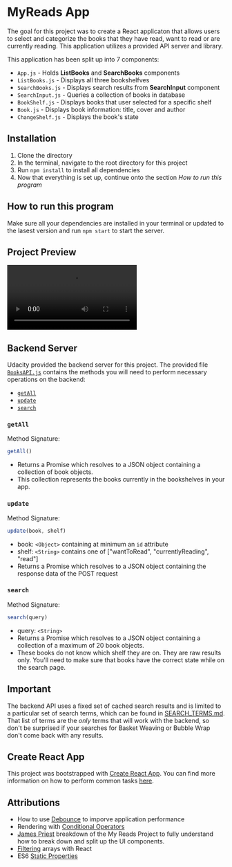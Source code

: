 # MyReads App

The goal for this project was to create a React applicaton that allows users to select and categorize the books that they have read, want to read or are currently reading. This application utilizes a provided API server and library.

This application has been split up into 7 components:

* ```App.js``` - Holds **ListBooks** and **SearchBooks** components
* ```ListBooks.js``` - Displays all three bookshelfves
* ```SearchBooks.js``` - Displays search results from **SearchInput** component
* ```SearchInput.js``` - Queries a collection of books in database
* ```BookShelf.js``` - Displays books that user selected for a specific shelf
* ```Book.js``` - Displays book information: title, cover and author
* ```ChangeShelf.js``` - Displays the book's state

## Installation

1. Clone the directory
2. In the terminal, navigate to the root directory for this project
3. Run ```npm install``` to install all dependencies
4. Now that everything is set up, continue onto the section *How to run this program*

## How to run this program

Make sure all your dependencies are installed in your terminal or updated to the lasest version and run ```npm start``` to start the server.

## Project Preview

![ListBooks Component](/img/myReads.mov)

## Backend Server

Udacity provided the backend server for this project. The provided file [`BooksAPI.js`](src/BooksAPI.js) contains the methods you will need to perform necessary operations on the backend:

* [`getAll`](#getall)
* [`update`](#update)
* [`search`](#search)

### `getAll`

Method Signature:

```js
getAll()
```

* Returns a Promise which resolves to a JSON object containing a collection of book objects.
* This collection represents the books currently in the bookshelves in your app.

### `update`

Method Signature:

```js
update(book, shelf)
```

* book: `<Object>` containing at minimum an `id` attribute
* shelf: `<String>` contains one of ["wantToRead", "currentlyReading", "read"]  
* Returns a Promise which resolves to a JSON object containing the response data of the POST request

### `search`

Method Signature:

```js
search(query)
```

* query: `<String>`
* Returns a Promise which resolves to a JSON object containing a collection of a maximum of 20 book objects.
* These books do not know which shelf they are on. They are raw results only. You'll need to make sure that books have the correct state while on the search page.

## Important
The backend API uses a fixed set of cached search results and is limited to a particular set of search terms, which can be found in [SEARCH_TERMS.md](SEARCH_TERMS.md). That list of terms are the _only_ terms that will work with the backend, so don't be surprised if your searches for Basket Weaving or Bubble Wrap don't come back with any results.

## Create React App

This project was bootstrapped with [Create React App](https://github.com/facebookincubator/create-react-app). You can find more information on how to perform common tasks [here](https://github.com/facebookincubator/create-react-app/blob/master/packages/react-scripts/template/README.md).

## Attributions

* How to use [Debounce](https://levelup.gitconnected.com/debounce-in-javascript-improve-your-applications-performance-5b01855e086) to imporve application performance
* Rendering with [Conditional Operators](https://reactjs.org/docs/conditional-rendering.html)
* [James Priest](https://james-priest.github.io/reactnd-project-myreads/) breakdown of the My Reads Project to fully understand how to break down and split up the UI components.
* [Filtering](https://upmostly.com/tutorials/react-filter-filtering-arrays-in-react-with-examples) arrays with React
* ES6 [Static Properties](https://medium.com/@assortedPickle/es6-static-properties-b7fd2a163328)